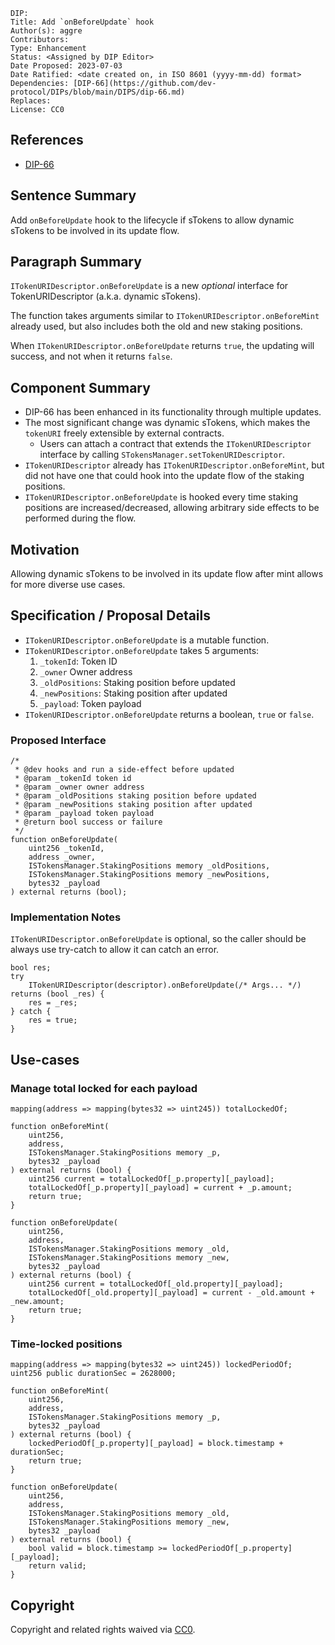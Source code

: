 ```
DIP:
Title: Add `onBeforeUpdate` hook
Author(s): aggre
Contributors:
Type: Enhancement
Status: <Assigned by DIP Editor>
Date Proposed: 2023-07-03
Date Ratified: <date created on, in ISO 8601 (yyyy-mm-dd) format>
Dependencies: [DIP-66](https://github.com/dev-protocol/DIPs/blob/main/DIPS/dip-66.md)
Replaces:
License: CC0
```

## References

- [DIP-66](https://github.com/dev-protocol/DIPs/blob/main/DIPS/dip-66.md)

## Sentence Summary

Add `onBeforeUpdate` hook to the lifecycle if sTokens to allow dynamic sTokens to be involved in its update flow.

## Paragraph Summary

`ITokenURIDescriptor.onBeforeUpdate` is a new _optional_ interface for TokenURIDescriptor (a.k.a. dynamic sTokens).

The function takes arguments similar to `ITokenURIDescriptor.onBeforeMint` already used, but also includes both the old and new staking positions.

When `ITokenURIDescriptor.onBeforeUpdate` returns `true`, the updating will success, and not when it returns `false`.

## Component Summary

- DIP-66 has been enhanced in its functionality through multiple updates.
- The most significant change was dynamic sTokens, which makes the `tokenURI` freely extensible by external contracts.
  - Users can attach a contract that extends the `ITokenURIDescriptor` interface by calling `STokensManager.setTokenURIDescriptor`.
- `ITokenURIDescriptor` already has `ITokenURIDescriptor.onBeforeMint`, but did not have one that could hook into the update flow of the staking positions.
- `ITokenURIDescriptor.onBeforeUpdate` is hooked every time staking positions are increased/decreased, allowing arbitrary side effects to be performed during the flow.

## Motivation

Allowing dynamic sTokens to be involved in its update flow after mint allows for more diverse use cases.

## Specification / Proposal Details

- `ITokenURIDescriptor.onBeforeUpdate` is a mutable function.
- `ITokenURIDescriptor.onBeforeUpdate` takes 5 arguments:
  1. `_tokenId`: Token ID
  2. `_owner` Owner address
  3. `_oldPositions`: Staking position before updated
  4. `_newPositions`: Staking position after updated
  5. `_payload`: Token payload
- `ITokenURIDescriptor.onBeforeUpdate` returns a boolean, `true` or `false`.

### Proposed Interface

```solidity
/*
 * @dev hooks and run a side-effect before updated
 * @param _tokenId token id
 * @param _owner owner address
 * @param _oldPositions staking position before updated
 * @param _newPositions staking position after updated
 * @param _payload token payload
 * @return bool success or failure
 */
function onBeforeUpdate(
    uint256 _tokenId,
    address _owner,
    ISTokensManager.StakingPositions memory _oldPositions,
    ISTokensManager.StakingPositions memory _newPositions,
    bytes32 _payload
) external returns (bool);
```

### Implementation Notes

`ITokenURIDescriptor.onBeforeUpdate` is optional, so the caller should be always use try-catch to allow it can catch an error.

```solidity
bool res;
try
    ITokenURIDescriptor(descriptor).onBeforeUpdate(/* Args... */)
returns (bool _res) {
    res = _res;
} catch {
    res = true;
}
```

## Use-cases

### Manage total locked for each payload

```solidity!
mapping(address => mapping(bytes32 => uint245)) totalLockedOf;

function onBeforeMint(
    uint256,
    address,
    ISTokensManager.StakingPositions memory _p,
    bytes32 _payload
) external returns (bool) {
    uint256 current = totalLockedOf[_p.property][_payload];
    totalLockedOf[_p.property][_payload] = current + _p.amount;
    return true;
}

function onBeforeUpdate(
    uint256,
    address,
    ISTokensManager.StakingPositions memory _old,
    ISTokensManager.StakingPositions memory _new,
    bytes32 _payload
) external returns (bool) {
    uint256 current = totalLockedOf[_old.property][_payload];
    totalLockedOf[_old.property][_payload] = current - _old.amount + _new.amount;
    return true;
}
```

### Time-locked positions

```solidity!
mapping(address => mapping(bytes32 => uint245)) lockedPeriodOf;
uint256 public durationSec = 2628000;

function onBeforeMint(
    uint256,
    address,
    ISTokensManager.StakingPositions memory _p,
    bytes32 _payload
) external returns (bool) {
    lockedPeriodOf[_p.property][_payload] = block.timestamp + durationSec;
    return true;
}

function onBeforeUpdate(
    uint256,
    address,
    ISTokensManager.StakingPositions memory _old,
    ISTokensManager.StakingPositions memory _new,
    bytes32 _payload
) external returns (bool) {
    bool valid = block.timestamp >= lockedPeriodOf[_p.property][_payload];
    return valid;
}
```

## Copyright

Copyright and related rights waived via [CC0](https://creativecommons.org/publicdomain/zero/1.0/).
